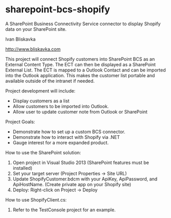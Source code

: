 # sharepoint-bcs-shopify
A SharePoint Business Connectivity Service connector to display Shopify data on your SharePoint site.

Ivan Bliskavka

http://www.bliskavka.com

This project will connect Shopify customers into SharePoint BCS as an External Content Type.
The ECT can then be displayed as a SharePoint External List.
The ECT is mapped to a Outlook Contact and can be imported into the Outlook application. This makes the customer list portable and available outside of the intranet if needed.

Project development will include:
- Display customers as a list
- Allow customers to be imported into Outlook.
- Allow user to update customer note from Outlook or SharePoint

Project Goals:
- Demonstrate how to set up a custom BCS connector.
- Demonstrate how to interact with Shopify via .NET
- Gauge interest for a more expanded product.

How to use the SharePoint solution:  
1. Open project in Visual Studio 2013 (SharePoint features must be installed)
2. Set your target server (Project Properties -> Site URL)
3. Update ShopifyCustomer.bdcm with your ApiKey, ApiPassword, and ApiHostName. (Create private app on your Shopify site)
4. Deploy: Right-click on Project -> Deploy

How to use ShopifyClient.cs:  
1. Refer to the TestConsole project for an example.